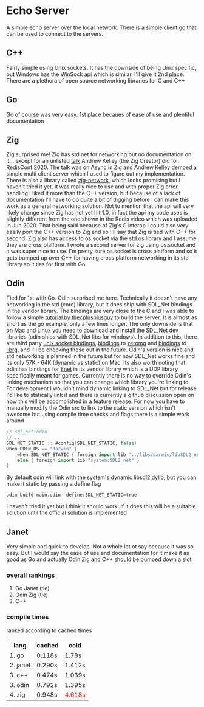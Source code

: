 # Echo Server
A simple echo server over the local network. There is a simple client.go that can be used to connect to the servers.
## C++
Fairly simple using Unix sockets. It has the downside of being Unix specific, but Windows has the WinSock api which is similar. I'll give it 2nd place. There are a plethora of open source networking libraries for C and C++
## Go
Go of course was very easy. 1st place becaues of ease of use and plentiful documentation
## Zig
Zig surprised me! Zig has std.net for networking but no documentation on it... except for an unlisted [talk](https://www.youtube.com/watch?v=zeLToGnjIUM&t=5s) Andrew Kelley (the Zig Creator) did for RedisConf 2020. The talk was on Async in Zig and Andrew Kelley demoed a simple multi client server which I used to figure out my implementation. There is also a library called [zig-network](https://github.com/MasterQ32/zig-network), which looks promising but I haven't tried it yet. It was really nice to use and with proper Zig error handling I liked it more than the C++ version, but because of a lack of documentation I'll have to do quite a bit of digging before I can make this work as a general networking solution. Not to mention that the api will very likely change since Zig has not yet hit 1.0, in fact the api my code uses is slightly different from the one shown in the Redis video which was uploaded in Jun 2020. That being said because of Zig's C interop I could also very easily port the C++ version to Zig and so I'll say that Zig is tied with C++ for second. Zig also has access to os.socket via the std.os library and I assume they are cross platform. I wrote a second server for zig using os.socket and it was super nice to use. I'm pretty sure os.socket is cross platform and so it gets bumped up over C++ for having cross platform networking in its std library so it ties for first with Go.
## Odin
Tied for 1st with Go. Odin surprised me here. Technically it doesn't have any networking in the std (core) library, but it does ship with SDL_Net bindings in the vendor library. The bindings are very close to the C and I was able to follow a simple [tutorial by thecplusplusguy](https://www.youtube.com/watch?v=LNSqqxIKX_k&list=PL949B30C9A609DEE8&index=57) to build the server. It is almost as short as the go example, only a few lines longer. The only downside is that on Mac and Linux you need to download and install the SDL_Net dev libraries (odin ships with SDL_Net libs for windows). In addition to this, there are third party [unix socket bindings](https://github.com/ReneHSZ/odin-sock), [bindings](https://github.com/zaklaus/odin-zeromq) to [zeromq](https://zeromq.org) and [bindings](https://github.com/librg/librg-odin) to [librg](https://librg.handmade.network), and I'll be checking these out in the future. Odin's version is nice and std networking is planned in the future but for now SDL_Net works fine and its only 57K - 64K (dynamic vs static) on Mac. Its also worth noting that odin has bindings for [Enet](http://enet.bespin.org) in its vendor library which is a UDP library specifically meant for games. Currently there is no way to override Odin's linking mechanism so that you can change which library you're linking to. For development I wouldn't mind dynamic linking to SDL_Net but for release I'd like to statically link it and there is currently a github discussion open on how this will be accomplished in a feature release. For now you have to manually modify the Odin src to link to the static version which isn't awesome but using compile time checks and flags there is a simple work around
```go
// sdl_net.odin
//...
SDL_NET_STATIC :: #config(SDL_NET_STATIC, false)
when ODIN_OS == "darwin" {
    when SDL_NET_STATIC { foreign import lib "../libs/darwin/libSDL2_net.a" }
    else { foreign import lib "system:SDL2_net" }
}
```

By default odin will link with the system's dynamic libsdl2.dylib, but you can make it static by passing a define flag 
```
odin build main.odin -define:SDL_NET_STATIC=true
```

I haven't tried it yet but I think it should work. If it does this will be a suitable solution until the official solution is implemented

## Janet
Very simple and quick to develop. Not a whole lot ot say because it was so easy. But I would say the ease of use and documentation for it make it as good as Go and actually Odin Zig and C++ should be bumped down a slot
### overall rankings
1. Go  Janet (tie)
2. Odin Zig (tie)
3. C++
### compile times
ranked according to cached times
<table>
    <th>lang</th>
    <th>cached</th>
    <th>cold</th>
    <tr>
        <td>1. go</td> 
        <td>0.118s</td>
        <td>1.78s</td>
    </tr>
    <tr>
        <td>2. janet</td> 
        <td>0.290s</td>
        <td>1.412s</td>
    </tr>
    <tr>
        <td>3. c++</td> 
        <td>0.474s</td>
        <td>1.039s</td>
    </tr>
    <tr>
        <td>3. odin</td> 
        <td>0.792s</td>
        <td>1.395s</td>
    </tr>
    <tr>
        <td>4. zig</td> 
        <td>0.948s</td>
        <td style="color:red">4.618s</td>
    </tr>
</table>